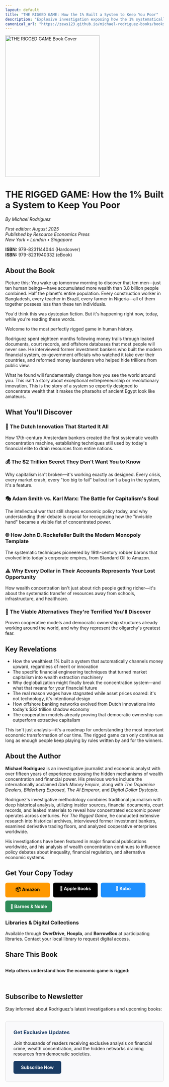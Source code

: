 ```yaml
---
layout: default
title: "THE RIGGED GAME: How the 1% Built a System to Keep You Poor"
description: "Explosive investigation exposing how the 1% systematically rigged the economic game to concentrate wealth and keep you poor."
canonical_url: "https://zews123.github.io/michael-rodriguez-books/books/Rigged_Game"
---
```


<!-- Preload критических ресурсов -->
<link rel="preload" href="{{ site.baseurl }}/assets/images/Rigged-Game.webp" as="image" fetchpriority="high">

<!-- Preconnect шрифтов -->
<link rel="preconnect" href="https://fonts.googleapis.com" crossorigin>
<link rel="preconnect" href="https://fonts.gstatic.com" crossorigin>

<!-- Critical CSS inline -->
<style>
.book-btn{background:#1a3c65;color:#fff;padding:10px 16px;border-radius:6px;text-decoration:none;font-weight:700;display:inline-block;text-align:center;min-width:110px;border:0}
.book-btn:hover{text-decoration:none;color:#fff;opacity:0.9}
.book-btn-amazon{background:#ff9900;color:#000}
.book-btn-apple{background:#000}
.book-btn-kobo{background:#1e90ff}
.book-btn-smash{background:#ff6347}
.book-btn-bn{background:#2e8b57}
.book-buttons{display:flex;flex-wrap:wrap;gap:10px;margin-bottom:15px}
.social-share a{display:inline-block;margin-right:15px;font-size:24px;text-decoration:none}
@media (max-width:768px){.book-buttons{flex-direction:column}.book-btn{width:100%;margin-bottom:5px}}
</style>

<!-- JSON-LD Schema -->
<script type="application/ld+json">
{
  "@context": "https://schema.org",
  "@graph": [
    {
      "@type": "Book",
      "@id": "https://zews123.github.io/michael-rodriguez-books/books/Rigged_Game#book",
      "name": "THE RIGGED GAME: How the 1% Built a System to Keep You Poor",
      "author": {
        "@type": "Person",
        "name": "Michael Rodriguez",
        "url": "https://zews123.github.io/michael-rodriguez-books/about"
      },
      "datePublished": "2025-08-26",
      "description": "Explosive investigation exposing how the 1% systematically rigged the economic game to concentrate wealth and keep you poor",
      "genre": ["Economics", "Politics", "Finance"],
      "isbn": "979-8345678912",
      "publisher": {
        "@type": "Organization",
        "name": "Resource Economics Press"
      },
      "image": "https://zews123.github.io/michael-rodriguez-books/assets/images/Rigged-Game.webp",
      "url": "https://zews123.github.io/michael-rodriguez-books/books/Rigged_Game"
    },
    {
      "@type": "FAQPage",
      "@id": "https://zews123.github.io/michael-rodriguez-books/books/Rigged_Game#faq",
      "mainEntity": [
        {
          "@type": "Question",
          "name": "What is THE RIGGED GAME about?",
          "acceptedAnswer": {
            "@type": "Answer",
            "text": "The book exposes how the wealthiest 1% systematically built an economic system designed to concentrate wealth and keep ordinary people poor. It reveals the hidden mechanisms of wealth concentration from Dutch financial innovations to modern inequality."
          }
        },
        {
          "@type": "Question", 
          "name": "Who should read this book?",
          "acceptedAnswer": {
            "@type": "Answer",
            "text": "Anyone who wants to understand how extreme inequality was created, why the economic system seems rigged against ordinary people, and what can be done to change it. Essential reading for students of economics, politics, and social justice."
          }
        },
        {
          "@type": "Question",
          "name": "What makes this investigation unique?",
          "acceptedAnswer": {
            "@type": "Answer",
            "text": "Rodriguez combines historical analysis with leaked documents, insider interviews, and forensic investigation to trace wealth concentration techniques from medieval times to today. The book reveals viable alternatives and practical solutions."
          }
        },
        {
          "@type": "Question",
          "name": "How does this book relate to current events?",
          "acceptedAnswer": {
            "@type": "Answer",
            "text": "The book explains how current economic crises, market crashes, and bailouts aren't accidents but features of a system designed to transfer wealth upward. It provides context for understanding today's inequality crisis."
          }
        }
      ]
    }
  ]
}
</script>

<!-- Open Graph -->
<meta property="og:title" content="THE RIGGED GAME: How the 1% Built a System to Keep You Poor">
<meta property="og:description" content="Explosive investigation exposing how the 1% systematically rigged the economic game to concentrate wealth and keep you poor.">
<meta property="og:image" content="https://zews123.github.io/michael-rodriguez-books/assets/images/Rigged-Game.webp">
<meta property="og:image:width" content="800">
<meta property="og:image:height" content="1200">
<meta property="og:url" content="https://zews123.github.io/michael-rodriguez-books/books/Rigged_Game">
<meta property="og:type" content="book">
<meta property="book:author" content="Michael Rodriguez">
<meta property="book:isbn" content="979-8345678912">
<meta property="book:release_date" content="2025-08-26">

<!-- Twitter Cards -->
<meta name="twitter:card" content="summary_large_image">
<meta name="twitter:title" content="THE RIGGED GAME: How the 1% Built a System to Keep You Poor">
<meta name="twitter:description" content="Explosive investigation exposing how the 1% systematically rigged the economic game to concentrate wealth and keep you poor.">
<meta name="twitter:image" content="https://zews123.github.io/michael-rodriguez-books/assets/images/Rigged-Game.webp">
<meta name="twitter:site" content="@MRodriguezBooks">

<img src="{{ site.baseurl }}/assets/images/Rigged-Game.webp" alt="THE RIGGED GAME Book Cover" class="book-cover" width="300" height="450" loading="lazy" decoding="async">

# THE RIGGED GAME: How the 1% Built a System to Keep You Poor

*By Michael Rodriguez*

*First edition: August 2025  
Published by Resource Economics Press  
New York • London • Singapore*

**ISBN:** 979-8231144044 (Hardcover)  
**ISBN:** 979-8231940332 (eBook)

## About the Book

Picture this: You wake up tomorrow morning to discover that ten men—just ten human beings—have accumulated more wealth than 3.8 billion people combined. Half the planet's entire population. Every construction worker in Bangladesh, every teacher in Brazil, every farmer in Nigeria—all of them together possess less than these ten individuals.

You'd think this was dystopian fiction. But it's happening right now, today, while you're reading these words.

Welcome to the most perfectly rigged game in human history.

Rodriguez spent eighteen months following money trails through leaked documents, court records, and offshore databases that most people will never see. He interviewed former investment bankers who built the modern financial system, ex-government officials who watched it take over their countries, and reformed money launderers who helped hide trillions from public view.

What he found will fundamentally change how you see the world around you. This isn't a story about exceptional entrepreneurship or revolutionary innovation. This is the story of a system so expertly designed to concentrate wealth that it makes the pharaohs of ancient Egypt look like amateurs.

## What You'll Discover 

### 🤖 The Dutch Innovation That Started It All
How 17th-century Amsterdam bankers created the first systematic wealth concentration machine, establishing techniques still used by today's financial elite to drain resources from entire nations.

### 💰 The $2 Trillion Secret They Don't Want You to Know
Why capitalism isn't broken—it's working exactly as designed. Every crisis, every market crash, every "too big to fail" bailout isn't a bug in the system, it's a feature.

### 🎭 Adam Smith vs. Karl Marx: The Battle for Capitalism's Soul
The intellectual war that still shapes economic policy today, and why understanding their debate is crucial for recognizing how the "invisible hand" became a visible fist of concentrated power.

### 🌐 How John D. Rockefeller Built the Modern Monopoly Template
The systematic techniques pioneered by 19th-century robber barons that evolved into today's corporate empires, from Standard Oil to Amazon.

### ⚠️ Why Every Dollar in Their Accounts Represents Your Lost Opportunity
How wealth concentration isn't just about rich people getting richer—it's about the systematic transfer of resources away from schools, infrastructure, and healthcare.

### 🔮 The Viable Alternatives They're Terrified You'll Discover
Proven cooperative models and democratic ownership structures already working around the world, and why they represent the oligarchy's greatest fear.

## Key Revelations

- How the wealthiest 1% built a system that automatically channels money upward, regardless of merit or innovation
- The specific financial engineering techniques that turned market capitalism into wealth extraction machinery  
- Why deglobalization might finally break the concentration system—and what that means for your financial future
- The real reason wages have stagnated while asset prices soared: it's not technology, it's intentional design
- How offshore banking networks evolved from Dutch innovations into today's $32 trillion shadow economy
- The cooperation models already proving that democratic ownership can outperform extractive capitalism

This isn't just analysis—it's a roadmap for understanding the most important economic transformation of our time. The rigged game can only continue as long as enough people keep playing by rules written by and for the winners.

## About the Author

**Michael Rodriguez** is an investigative journalist and economic analyst with over fifteen years of experience exposing the hidden mechanisms of wealth concentration and financial power. His previous works include the internationally acclaimed *Dark Money Empire*, along with *The Dopamine Dealers*, *Bilderberg Exposed*, *The AI Emperor*, and *Digital Dollar Dystopia*.

Rodriguez's investigative methodology combines traditional journalism with deep historical analysis, utilizing insider sources, financial documents, court records, and leaked materials to reveal how concentrated economic power operates across centuries. For *The Rigged Game*, he conducted extensive research into historical archives, interviewed former investment bankers, examined derivative trading floors, and analyzed cooperative enterprises worldwide.

His investigations have been featured in major financial publications worldwide, and his analysis of wealth concentration continues to influence policy debates about inequality, financial regulation, and alternative economic systems.

## Get Your Copy Today

<div class="book-buttons">
  <a href="https://www.amazon.com/Rigged-Game-Built-System-Keep/dp/B0FNTGG6BZ" class="book-btn book-btn-amazon" target="_blank" rel="noopener noreferrer"><span style="font-size:16px;">📦</span> Amazon</a>
  <a href="https://books.apple.com/us/book/the-rigged-game-how-the-1-built-a-system-to-keep-you-poor/id6751493642" class="book-btn book-btn-apple" target="_blank" rel="noopener noreferrer">🍎 Apple Books</a>
  <a href="https://www.kobo.com/ww/en/ebook/the-rigged-game-how-the-1-built-a-system-to-keep-you-poor?sId=c36bc768-ba66-437d-a24c-846788c92ff8" class="book-btn book-btn-kobo" target="_blank" rel="noopener noreferrer">📖 Kobo</a>
  <a href="https://www.barnesandnoble.com/w/the-rigged-game-michael-rodriguez/1148109172" class="book-btn book-btn-bn" target="_blank" rel="noopener noreferrer">🏪 Barnes & Noble</a>
</div>

### Libraries & Digital Collections

Available through **OverDrive**, **Hoopla**, and **BorrowBox** at participating libraries. Contact your local library to request digital access.

## Share This Book

<div class="social-share" style="margin:30px 0">
  <p style="margin-bottom:15px;font-weight:600">Help others understand how the economic game is rigged:</p>
  <a href="https://twitter.com/intent/tweet?text=THE%20RIGGED%20GAME%20exposes%20how%20the%201%25%20built%20a%20system%20to%20keep%20you%20poor%20-%20by%20Michael%20Rodriguez&url={{ site.url }}{{ site.baseurl }}{{ page.url }}&via=MRodriguezBooks" target="_blank" rel="noopener noreferrer" style="color:#1DA1F2">
    <i class="fab fa-twitter-square"></i>
  </a>
  <a href="https://www.facebook.com/sharer/sharer.php?u={{ site.url }}{{ site.baseurl }}{{ page.url }}" target="_blank" rel="noopener noreferrer" style="color:#3b5998">
    <i class="fab fa-facebook-square"></i>
  </a>
  <a href="https://www.linkedin.com/shareArticle?mini=true&url={{ site.url }}{{ site.baseurl }}{{ page.url }}&title=THE%20RIGGED%20GAME:%20How%20the%201%25%20Built%20a%20System%20to%20Keep%20You%20Poor%20by%20Michael%20Rodriguez" target="_blank" rel="noopener noreferrer" style="color:#0077b5">
    <i class="fab fa-linkedin"></i>
  </a>
  <a href="https://www.reddit.com/submit?url={{ site.url }}{{ site.baseurl }}{{ page.url }}&title=THE%20RIGGED%20GAME:%20How%20the%201%25%20Built%20a%20System%20to%20Keep%20You%20Poor" target="_blank" rel="noopener noreferrer" style="color:#FF5700">
    <i class="fab fa-reddit-square"></i>
  </a>
  <a href="https://pinterest.com/pin/create/button/?url={{ site.url }}{{ site.baseurl }}{{ page.url }}&media={{ site.url }}{{ site.baseurl }}/assets/images/Rigged-Game.webp&description=THE%20RIGGED%20GAME:%20How%20the%201%25%20Built%20a%20System%20to%20Keep%20You%20Poor%20by%20Michael%20Rodriguez" target="_blank" rel="noopener noreferrer" style="color:#E60023">
    <i class="fab fa-pinterest-square"></i>
  </a>
</div>

## Subscribe to Newsletter

Stay informed about Rodriguez's latest investigations and upcoming books:

<div style="background-color: #f9f9fb; padding: 25px; border-radius: 8px; margin: 30px 0; border: 1px solid #ddd;">
  <h3 style="margin-top: 0; color: #1a3c65;">Get Exclusive Updates</h3>
  <p>Join thousands of readers receiving exclusive analysis on financial crime, wealth concentration, and the hidden networks draining resources from democratic societies.</p>
  <a href="https://michael-rodriguez.kit.com/b2a1614bc4" style="background:#1a3c65;color:#fff;padding:12px 24px;border-radius:6px;text-decoration:none;font-weight:700;display:inline-block">Subscribe Now</a>
</div>
